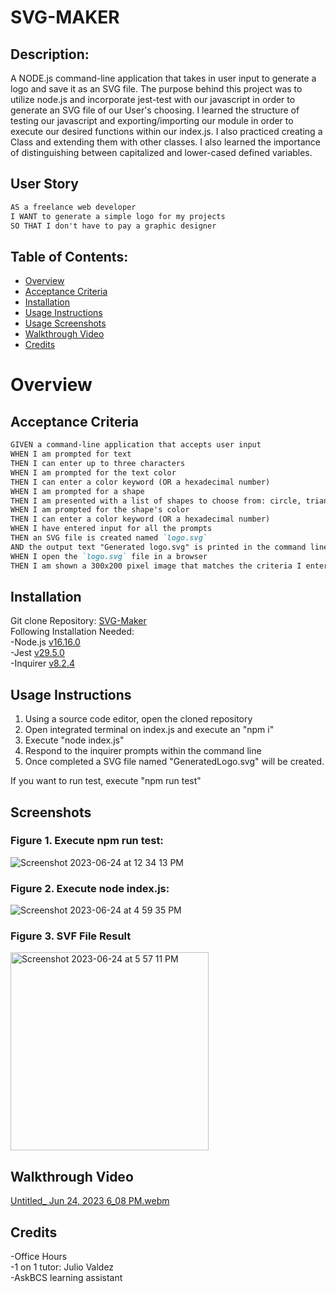 # SVG-MAKER
  
## Description:
A NODE.js command-line application that takes in user input to generate a logo and save it as an SVG file. The purpose behind this project was to utilize node.js and incorporate jest-test with our javascript in order to generate an SVG file of our User's choosing. I learned the structure of testing our javascript and exporting/importing our module in order to execute our desired functions within our index.js. I also practiced creating a Class and extending them with other classes. I also learned the importance of distinguishing between capitalized and lower-cased defined variables. 

## User Story
```md
AS a freelance web developer
I WANT to generate a simple logo for my projects
SO THAT I don't have to pay a graphic designer
```

## Table of Contents:
- [Overview](#Overview)
- [Acceptance Criteria](#acceptance-criteria)
- [Installation](#installation)
- [Usage Instructions](#usage-instructions) 
- [Usage Screenshots](#screenshots)
- [Walkthrough Video](#walkthrough-video)
- [Credits](#credits)  

# Overview

## Acceptance Criteria
```md
GIVEN a command-line application that accepts user input
WHEN I am prompted for text
THEN I can enter up to three characters
WHEN I am prompted for the text color
THEN I can enter a color keyword (OR a hexadecimal number)
WHEN I am prompted for a shape
THEN I am presented with a list of shapes to choose from: circle, triangle, and square
WHEN I am prompted for the shape's color
THEN I can enter a color keyword (OR a hexadecimal number)
WHEN I have entered input for all the prompts
THEN an SVG file is created named `logo.svg`
AND the output text "Generated logo.svg" is printed in the command line
WHEN I open the `logo.svg` file in a browser
THEN I am shown a 300x200 pixel image that matches the criteria I entered
```

## Installation
Git clone Repository: [SVG-Maker](https://github.com/RyanSKang/SVG-Maker)  
Following Installation Needed:  
    -Node.js [v16.16.0](https://nodejs.org/en/blog/release/v16.16.0)  
    -Jest [v29.5.0](https://jestjs.io/docs/getting-started)  
    -Inquirer [v8.2.4](https://www.npmjs.com/package/inquirer/v/8.2.4#installation)  

## Usage Instructions
1. Using a source code editor, open the cloned repository
2. Open integrated terminal on index.js and execute an "npm i"
3. Execute "node index.js"
4. Respond to the inquirer prompts within the command line
5. Once completed a SVG file named "GeneratedLogo.svg" will be created.
  
If you want to run test, execute "npm run test"   

## Screenshots
### Figure 1. Execute npm run test:  
![Screenshot 2023-06-24 at 12 34 13 PM](https://github.com/RyanSKang/Weather-Dashboard/assets/124969918/17534ceb-80de-43e7-98f1-016e01a1a4ae)

### Figure 2. Execute node index.js: 
![Screenshot 2023-06-24 at 4 59 35 PM](https://github.com/RyanSKang/Weather-Dashboard/assets/124969918/8f402595-ef39-4e47-814c-9285fba3d363)

### Figure 3. SVF File Result
<img width="317" alt="Screenshot 2023-06-24 at 5 57 11 PM" src="https://github.com/RyanSKang/SVG-Maker/assets/124969918/ee5fe659-7cca-4295-a9be-87678d12dda7">

## Walkthrough Video
[Untitled_ Jun 24, 2023 6_08 PM.webm](https://github.com/RyanSKang/SVG-Maker/assets/124969918/5f64f563-f4a8-4c88-8056-1c46ddab594f)

## Credits
-Office Hours  
-1 on 1 tutor: Julio Valdez  
-AskBCS learning assistant 




